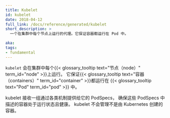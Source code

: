 ```yaml
---
title: Kubelet
id: kubelet
date: 2018-04-12
full_link: /docs/reference/generated/kubelet
short_description: >
  一个在集群中每个节点上运行的代理。它保证容器都运行在 Pod 中。

aka:
tags:
- fundamental
---
```


`kubelet` 会在集群中每个{{< glossary_tooltip text="节点（node）" term_id="node" >}}上运行。
它保证{{< glossary_tooltip text="容器（containers）" term_id="container" >}}都运行在
{{< glossary_tooltip text="Pod" term_id="pod" >}} 中。


kubelet 接收一组通过各类机制提供给它的 PodSpecs，
确保这些 PodSpecs 中描述的容器处于运行状态且健康。
kubelet 不会管理不是由 Kubernetes 创建的容器。
